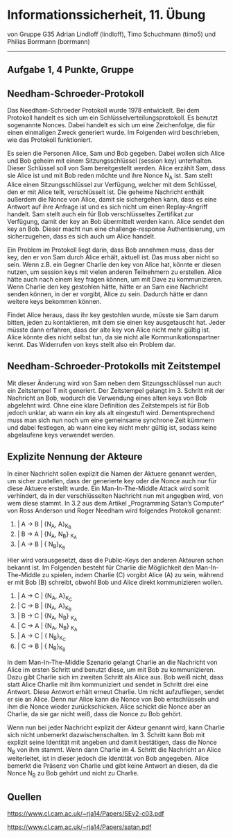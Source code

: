 # Informationssicherheit, 11. Übung



von Gruppe G35
Adrian Lindloff (lindloff), Timo Schuchmann (timo5) und Philias Borrmann (borrmann)

* * *

## Aufgabe 1, 4 Punkte, Gruppe


Needham-Schroeder-Protokoll
---
Das Needham-Schroeder Protokoll wurde 1978 entwickelt. Bei dem Protokoll handelt es sich um ein Schlüsselverteilungsprotokoll. Es benutzt sogenannte Nonces. Dabei handelt es sich um eine Zeichenfolge, die für einen einmaligen Zweck generiert wurde. Im Folgenden wird beschrieben, wie das Protokoll funktioniert. 

Es seien die Personen Alice, Sam und Bob gegeben. Dabei wollen sich Alice und Bob geheim mit einem Sitzungsschlüssel (session key) unterhalten. Dieser Schlüssel soll von Sam bereitgestellt werden. Alice erzählt Sam, dass sie Alice ist und mit Bob reden möchte und ihre Nonce N<sub>A</sub> ist. Sam stellt Alice einen Sitzungsschlüssel zur Verfügung, welcher mit dem Schlüssel, den er mit Alice teilt, verschlüsselt ist. Die geheime Nachricht enthält außerdem die Nonce von Alice, damit sie sichergehen kann, dass es eine Antwort auf ihre Anfrage ist und es sich nicht um einen Replay-Angriff handelt. Sam stellt auch ein für Bob verschlüsseltes Zertifikat zur Verfügung, damit der key an Bob übermittelt werden kann. Alice sendet den key an Bob. Dieser macht nun eine challenge-response Authentisierung, um sicherzugehen, dass es sich auch um Alice handelt. 

Ein Problem im Protokoll liegt darin, dass Bob annehmen muss, dass der key, den er von Sam durch Alice erhält, aktuell ist. Das muss aber nicht so sein. Wenn z.B. ein Gegner Charlie den key von Alice hat, könnte er diesen nutzen, um session keys mit vielen anderen Teilnehmern zu erstellen. 
Alice hätte auch nach einem key fragen können, um mit Dave zu kommunizieren. Wenn Charlie den key gestohlen hätte, hätte er an Sam eine Nachricht senden können, in der er vorgibt, Alice zu sein. Dadurch hätte er dann weitere keys bekommen können. 

Findet Alice heraus, dass ihr key gestohlen wurde, müsste sie Sam darum bitten, jeden zu kontaktieren, mit dem sie einen key ausgetauscht hat. Jeder müsste dann erfahren, dass der alte key von Alice nicht mehr gültig ist. Alice könnte dies nicht selbst tun, da sie nicht alle Kommunikationspartner kennt. Das Widerrufen von keys stellt also ein Problem dar.


Needham-Schroeder-Protokolls mit Zeitstempel
---

Mit dieser Änderung wird von Sam neben dem Sitzungsschlüssel nun auch ein Zeitstempel T mit generiert. Der Zeitstempel gelangt im 3. Schritt mit der Nachricht an Bob, wodurch die Verwendung eines alten keys von Bob abgelehnt wird. Ohne eine klare Definition des Zeitstempels ist für Bob jedoch unklar, ab wann ein key als alt eingestuft wird.
Dementsprechend muss man sich nun noch um eine gemeinsame synchrone Zeit kümmern und dabei festlegen, ab wann eine key nicht mehr gültig ist, sodass keine abgelaufene keys verwendet werden.

Explizite Nennung der Akteure
---



 In einer Nachricht sollen explizit die Namen der Aktuere genannt werden, um sicher zustellen, dass der generierte key oder die Nonce auch nur für diese Aktuere erstellt wurde. Ein Man-In-The-Middle Attack wird somit verhindert, da in der verschlüsselten Nachricht nun mit angegben wird, von wem diese stammt.
 In 3.2 aus dem Artikel „Programming Satan’s Computer“ von Ross Anderson und Roger Needham wird folgendes Protokoll genannt:
 1. | A → B | {N<sub>A</sub>, A}<sub>K<sub>B</sub></sub>
 1. | B → A | {N<sub>A</sub>, N<sub>B</sub>} <sub>K<sub>A</sub></sub> 
 1. | A → B | { N<sub>B</sub>}<sub>K<sub>B</sub></sub> 
 
 Hier wird vorausgesetzt, dass die Public-Keys den anderen Akteuren schon bekannt ist.
 Im Folgenden besteht für Charlie die Möglichkeit den Man-In-The-Middle zu spielen, indem Charlie (C) vorgibt Alice (A) zu sein, während er mit Bob (B) schreibt, obwohl Bob und Alice direkt kommunizieren wollen.
 
 1. | A → C | {N<sub>A</sub>, A}<sub>K<sub>C</sub></sub>
 1. | C → B | {N<sub>A</sub>, A}<sub>K<sub>B</sub></sub>
 1. | B → C | {N<sub>A</sub>, N<sub>B</sub>} <sub>K<sub>A</sub></sub> 
 1. | C → A | {N<sub>A</sub>, N<sub>B</sub>} <sub>K<sub>A</sub></sub>
 1. | A → C | { N<sub>B</sub>}<sub>K<sub>C</sub></sub>
 1. | C → B | { N<sub>B</sub>}<sub>K<sub>B</sub></sub>
 
 
 In dem Man-In-The-Middle Szenario gelangt Charlie an die Nachricht von Alice im ersten Schritt und benutzt diese, um mit Bob zu kommunizieren. Dazu gibt Charlie sich im zweiten Schritt als Alice aus. Bob weiß nicht, dass statt Alice Charlie mit ihm kommuniziert und sendet in Schritt drei eine Antwort. Diese Antwort erhält erneut Charlie. Um nicht aufzufliegen, sendet er sie an Alice. Denn nur Alice kann die Nonce von Bob entschlüsseln und ihm die Nonce wieder zurückschicken. Alice schickt die Nonce aber an Charlie, da sie gar nicht weiß, dass die Nonce zu Bob gehört.

 Wenn nun bei jeder Nachricht explizit der Akteur genannt wird, kann Charlie sich nicht unbemerkt dazwischenschalten. Im 3. Schritt kann Bob mit explizit seine Identität mit angeben und damit bestätigen, dass die Nonce N<sub>B</sub> von ihm stammt. Wenn dann Charlie im 4. Schritt die Nachricht an Alice weiterleitet, ist in dieser jedoch die Identität von Bob angegeben. Alice bemerkt die Präsenz von Charlie und gibt keine Antwort an diesen, da die Nonce N<sub>B</sub> zu Bob gehört und nicht zu Charlie.
 

Quellen
---
 https://www.cl.cam.ac.uk/~rja14/Papers/SEv2-c03.pdf
 
 https://www.cl.cam.ac.uk/~rja14/Papers/satan.pdf
